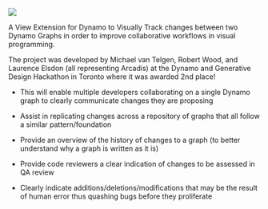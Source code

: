 
![](https://github.com/teamtreedyn/Binoculars/blob/master/Resources/workflow.gif)

A View Extension for Dynamo to Visually Track changes between two Dynamo Graphs in order to improve collaborative workflows in visual programming.

The project was developed by Michael van Telgen, Robert Wood, and Laurence Elsdon (all representing Arcadis) at the Dynamo and Generative Design Hackathon in Toronto where it was awarded 2nd place!

- This will enable multiple developers collaborating on a single Dynamo graph to clearly communicate changes they are proposing

- Assist in replicating changes across a repository of graphs that all follow a similar pattern/foundation

- Provide an overview of the history of changes to a graph (to better understand why a graph is written as it is)

- Provide code reviewers a clear indication of changes to be assessed in QA review

- Clearly indicate additions/deletions/modifications that may be the result of human error thus quashing bugs before they proliferate
